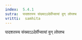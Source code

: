 ```yaml
---
index:  5.4.1
sutra:  पादशतस्य संख्याऽऽदेर्वीप्सायां वुन् लोपश्च
vritti:  samhita 
---
```


पादशतस्य संख्याऽऽदेर्वीप्सायां वुन् लोपश्च

